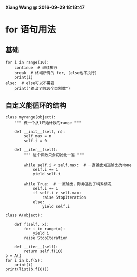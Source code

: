#### Xiang Wang @ 2016-09-29 18:18:47

# for 语句用法

## 基础
    for i in range(10):
        continue  # 继续执行
        break  # 终端所有的 for, (else也不执行)
        print(i)
    else:  # else可以不需要
        print("输出了前10个自然数")


## 自定义能循环的结构
    class myrange(object):
        """ 做一个从1开始计数的range """

        def __init__(self, n):
            self.max = n
            self.i = 0

        def __iter__(self):
            """ 这个函数只会初始化一遍 """

            while self.i < self.max:  # 一直输出知道输出为None
                self.i += 1
                yield self.i

            while True:  # 一直输出，除非遇到了特殊情况
                self.i += 1
                if self.i > self.max:
                    raise StopIteration
                else:
                    yield self.i

    class A(object):

        def f(self, x):
            for i in range(x):
                yield i
            raise StopIteration

        def __iter__(self):
            return self.f(10)
    b = A()
    for i in b.f(5):
        print(i)
    print(list(b.f(6)))
